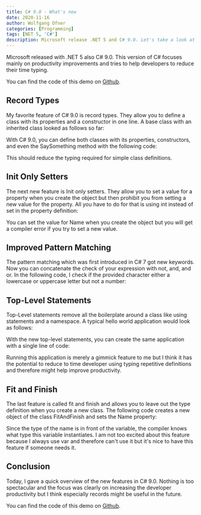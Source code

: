```yaml
---
title: C# 9.0 - What's new
date: 2020-11-16
author: Wolfgang Ofner
categories: [Programming]
tags: [NET 5, 'C#']
description: Microsoft release .NET 5 and C# 9.0. Let's take a look at some cool new features of the new language version.
---
```


Microsoft released with .NET 5 also C# 9.0. This version of C# focuses mainly on productivity improvements and tries to help developers to reduce their time typing.

You can find the code of this demo on [Github](https://github.com/WolfgangOfner/CSharp-9.0).

## Record Types

My favorite feature of C# 9.0 is record types. They allow you to define a class with its properties and a constructor in one line. A base class with an inherited class looked as follows so far:


<script src="https://gist.github.com/WolfgangOfner/9e5a1a53c6c9a6cf5c6f6939c07bb935.js"></script>

With C# 9.0, you can define both classes with its properties, constructors, and even the SaySomething method with the following code:

<script src="https://gist.github.com/WolfgangOfner/1b887ed29ac9da953b84e7e228baaa2c.js"></script>

This should reduce the typing required for simple class definitions.

## Init Only Setters

The next new feature is Init only setters. They allow you to set a value for a property when you create the object but then prohibit you from setting a new value for the property. All you have to do for that is using int instead of set in the property definition:

<script src="https://gist.github.com/WolfgangOfner/6582de389307ebec6b3bbca1b7b15974.js"></script>

You can set the value for Name when you create the object but you will get a compiler error if you try to set a new value.

<script src="https://gist.github.com/WolfgangOfner/819753cedf01aa8a19a1fd784b4f9e6f.js"></script>

## Improved Pattern Matching
The pattern matching which was first introduced in C# 7 got new keywords. Now you can concatenate the check of your expression with not, and, and or. In the following code, I check if the provided character either a lowercase or uppercase letter but not a number:

<script src="https://gist.github.com/WolfgangOfner/6870a62e996444285cc06375dcabb147.js"></script>

## Top-Level Statements

Top-Level statements remove all the boilerplate around a class like using statements and a namespace. A typical hello world application would look as follows:

<script src="https://gist.github.com/WolfgangOfner/c7b71b2fbba5a0f9d903dd986ef0ece0.js"></script>

With the new top-level statements, you can create the same application with a single line of code:

<script src="https://gist.github.com/WolfgangOfner/af2bebb7e6c50612bd2004a8b920a09b.js"></script>

Running this application is merely a gimmick feature to me but I think it has the potential to reduce to time developer using typing repetitive definitions and therefore might help improve productivity.

## Fit and Finish

The last feature is called fit and finish and allows you to leave out the type definition when you create a new class. The following code creates a new object of the class FitAndFinish and sets the Name property:

<script src="https://gist.github.com/WolfgangOfner/77d7f6e05c29f73f1c32f886539d4b2b.js"></script>

Since the type of the name is in front of the variable, the compiler knows what type this variable instantiates. I am not too excited about this feature because I always use var and therefore can't use it but it's nice to have this feature if someone needs it.

## Conclusion

Today, I gave a quick overview of the new features in C# 9.0. Nothing is too spectacular and the focus was clearly on increasing the developer productivity but I think especially records might be useful in the future.

You can find the code of this demo on [Github](https://github.com/WolfgangOfner/CSharp-9.0).